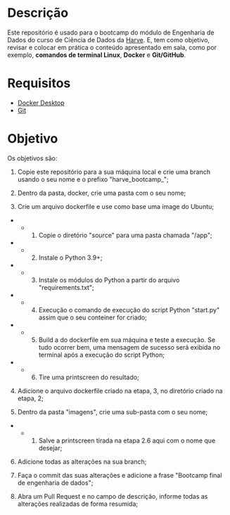 # Descrição

Este repositório é usado para o bootcamp do módulo de Engenharia de Dados do curso de Ciência de Dados da [Harve](https://harve.com.br/). E, tem como objetivo, revisar e colocar em prática o conteúdo apresentado em sala, como por exemplo, **comandos de terminal Linux**, **Docker** e **Git/GitHub**.

# Requisitos

* [Docker Desktop](https://www.docker.com/products/docker-desktop/)
* [Git](https://git-scm.com/downloads)

# Objetivo

Os objetivos são:

1) Copie este repositório para a sua máquina local e crie uma branch usando o seu nome e o prefixo "harve_bootcamp_";

2) Dentro da pasta, docker, crie uma pasta com o seu nome;

3) Crie um arquivo dockerfile e use como base uma image do Ubuntu;
* * 1) Copie o diretório "source" para uma pasta chamada "/app";
* * 2) Instale o Python 3.9+;
* * 3) Instale os módulos do Python a partir do arquivo "requirements.txt";
* * 4) Execução o comando de execução do script Python "start.py" assim que o seu conteiner for criado;
* * 5) Build a do dockerfile em sua máquina e teste a execução. Se tudo ocorrer bem, uma mensagem de sucesso será exibida no terminal após a execução do script Python;
* * 6) Tire uma printscreen do resultado;
   
4) Adicione o arquivo dockerfile criado na etapa, 3, no diretório criado na etapa, 2;

5) Dentro da pasta "imagens", crie uma sub-pasta com o seu nome;
* * 1) Salve a printscreen tirada na etapa 2.6 aqui com o nome que desejar;
   
6) Adicione todas as alterações na sua branch;

7) Faça o commit das suas alterações e adicione a frase "Bootcamp final de engenharia de dados";

8) Abra um Pull Request e no campo de descrição, informe todas as alterações realizadas de forma resumida;
